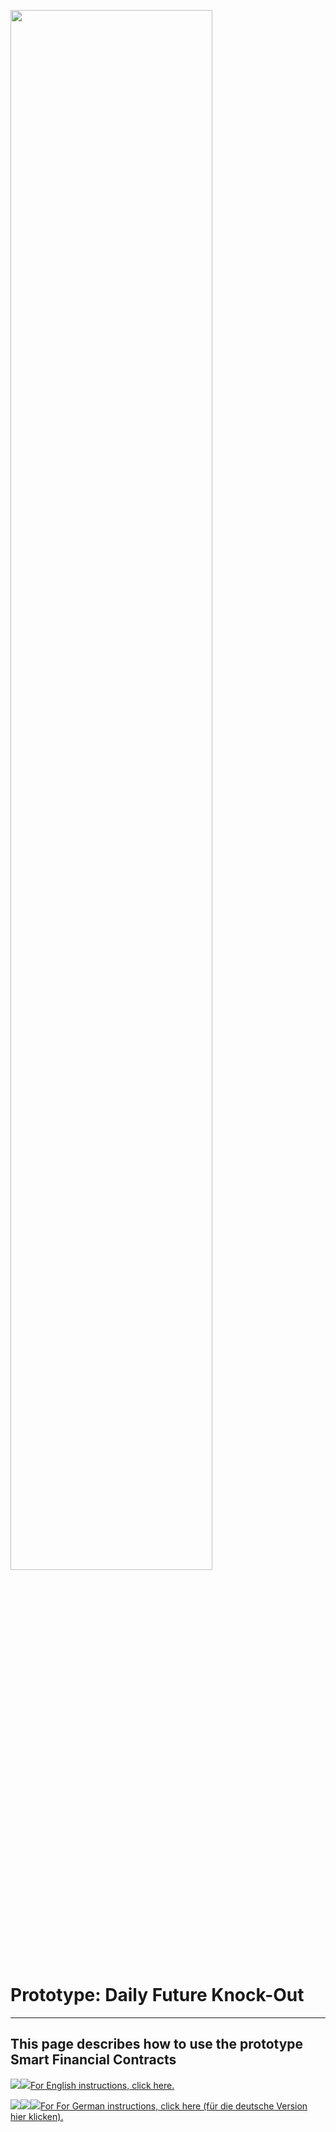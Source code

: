 <a name="sfc"></a>
<img src="https://raw.githubusercontent.com/smart-financial-contracts/smart-financial-contracts.github.io/master/ws_logo.png" width="80%" height="80%">

# Prototype: Daily Future Knock-Out
---
## This page describes how to use the prototype Smart Financial Contracts

<img src="https://raw.githubusercontent.com/smart-financial-contracts/smart-financial-contracts.github.io/master/images/usa.png"><img src="https://raw.githubusercontent.com/smart-financial-contracts/smart-financial-contracts.github.io/master/images/uk.png"><a href="https://github.com/smart-financial-contracts/smart-financial-contracts.github.io/blob/master/index_en.md#sfc" target="_blank">For English instructions, click here.</a>



<img src="https://raw.githubusercontent.com/smart-financial-contracts/smart-financial-contracts.github.io/master/images/germany.png"><img src="https://raw.githubusercontent.com/smart-financial-contracts/smart-financial-contracts.github.io/master/images/austria.png"><img src="https://raw.githubusercontent.com/smart-financial-contracts/smart-financial-contracts.github.io/master/images/switzerland.png"><a href="https://github.com/smart-financial-contracts/smart-financial-contracts.github.io/blob/master/index_ger.md#sfc" target="_blank">For For German instructions, click here (für die deutsche Version hier klicken).</a>

